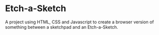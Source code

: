 # Etch-a-Sketch #
A project using HTML, CSS and Javascript to create a browser version of something between a sketchpad and an Etch-a-Sketch.
